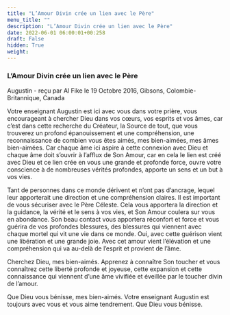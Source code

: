 ```yaml
---
title: "L’Amour Divin crée un lien avec le Père"
menu_title: ""
description: "L’Amour Divin crée un lien avec le Père"
date: 2022-06-01 06:00:01+00:258
draft: False
hidden: True
weight:
---
```

### L’Amour Divin crée un lien avec le Père

Augustin - reçu par Al Fike le 19 Octobre 2016, Gibsons, Colombie-Britannique, Canada

Votre enseignant Augustin est ici avec vous dans votre prière, vous encourageant à chercher Dieu dans vos cœurs, vos esprits et vos âmes, car c’est dans cette recherche du Créateur, la Source de tout, que vous trouverez un profond épanouissement et une compréhension, une reconnaissance de combien vous êtes aimés, mes bien-aimées, mes âmes bien-aimées. Car chaque âme ici aspire à cette connexion avec Dieu et chaque âme doit s’ouvrir à l’afflux de Son Amour, car en cela le lien est créé avec Dieu et ce lien crée en vous une grande et profonde force, ouvre votre conscience à de nombreuses vérités profondes, apporte un sens et un but à vos vies.

Tant de personnes dans ce monde dérivent et n’ont pas d’ancrage, lequel leur apporterait une direction et une compréhension claires. Il est important de vous sécuriser avec le Père Céleste. Cela vous apportera la direction et la guidance, la vérité et le sens à vos vies, et Son Amour coulera sur vous en abondance. Son beau contact vous apportera réconfort et force et vous guérira de vos profondes blessures, des blessures qui viennent avec chaque mortel qui vit une vie dans ce monde. Oui, avec cette guérison vient une libération et une grande joie. Avec cet amour vient l’élévation et une compréhension qui va au-delà de l’esprit et provient de l’âme.

Cherchez Dieu, mes bien-aimés. Apprenez à connaître Son toucher et vous connaîtrez cette liberté profonde et joyeuse, cette expansion et cette connaissance qui viennent d’une âme vivifiée et éveillée par le toucher divin de l’amour.

Que Dieu vous bénisse, mes bien-aimés. Votre enseignant Augustin est toujours avec vous et vous aime tendrement. Que Dieu vous bénisse.



